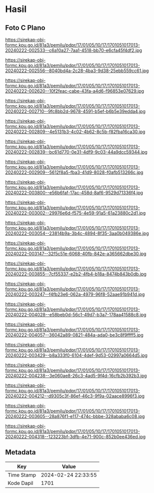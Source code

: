 # Hasil

## Foto C Plano

https://sirekap-obj-formc.kpu.go.id/81a3/pemilu/pdpr/17/01/05/10/17/1701051017013-20240222-002533--c6a10a27-7aa1-4518-bb70-e6cfa45f4df2.jpg

https://sirekap-obj-formc.kpu.go.id/81a3/pemilu/pdpr/17/01/05/10/17/1701051017013-20240222-002556--8040bd4a-2c28-4ba3-9d38-25ebb559cc61.jpg

https://sirekap-obj-formc.kpu.go.id/81a3/pemilu/pdpr/17/01/05/10/17/1701051017013-20240222-002620--10f2feac-cabe-43fa-a4d6-f96853e07629.jpg

https://sirekap-obj-formc.kpu.go.id/81a3/pemilu/pdpr/17/01/05/10/17/1701051017013-20240222-002710--9fc8bb2d-9678-4591-b5ef-b6b5e39edda4.jpg

https://sirekap-obj-formc.kpu.go.id/81a3/pemilu/pdpr/17/01/05/10/17/1701051017013-20240222-002809--4e5131b3-4c02-4b62-8c5b-f82fba16ca30.jpg

https://sirekap-obj-formc.kpu.go.id/81a3/pemilu/pdpr/17/01/05/10/17/1701051017013-20240222-002839--bc61d770-0e31-4df9-9c03-44a9dcc59344.jpg

https://sirekap-obj-formc.kpu.go.id/81a3/pemilu/pdpr/17/01/05/10/17/1701051017013-20240222-002909--5612f8a5-fba3-41d9-8028-f0afb513266c.jpg

https://sirekap-obj-formc.kpu.go.id/81a3/pemilu/pdpr/17/01/05/10/17/1701051017013-20240222-003800--e56b6faf-17ac-458d-8af6-9529d71336f4.jpg

https://sirekap-obj-formc.kpu.go.id/81a3/pemilu/pdpr/17/01/05/10/17/1701051017013-20240222-003002--29976e6d-f575-4e59-91a5-61a23880c2d1.jpg

https://sirekap-obj-formc.kpu.go.id/81a3/pemilu/pdpr/17/01/05/10/17/1701051017013-20240222-003054--23814b9a-3b4c-4894-8f35-3aa0b049386e.jpg

https://sirekap-obj-formc.kpu.go.id/81a3/pemilu/pdpr/17/01/05/10/17/1701051017013-20240222-003147--32f5c51e-6068-40fb-842e-a365662dbe30.jpg

https://sirekap-obj-formc.kpu.go.id/81a3/pemilu/pdpr/17/01/05/10/17/1701051017013-20240222-003855--7cf55337-e2b2-4fb4-b18a-8474b843b0db.jpg

https://sirekap-obj-formc.kpu.go.id/81a3/pemilu/pdpr/17/01/05/10/17/1701051017013-20240222-003247--f4fb23e6-062a-4979-96f8-52aae91b941d.jpg

https://sirekap-obj-formc.kpu.go.id/81a3/pemilu/pdpr/17/01/05/10/17/1701051017013-20240222-004028--e58beb0d-56c1-49d7-b3a7-178aa41588c8.jpg

https://sirekap-obj-formc.kpu.go.id/81a3/pemilu/pdpr/17/01/05/10/17/1701051017013-20240222-004057--36042a89-0821-484a-ada0-be3c8f9ffff5.jpg

https://sirekap-obj-formc.kpu.go.id/81a3/pemilu/pdpr/17/01/05/10/17/1701051017013-20240222-003429--b8a333f0-6104-4def-9d53-02997a0664d5.jpg

https://sirekap-obj-formc.kpu.go.id/81a3/pemilu/pdpr/17/01/05/10/17/1701051017013-20240222-004238--3e060ae8-26c3-4ad5-9f4d-16cfb2b392b3.jpg

https://sirekap-obj-formc.kpu.go.id/81a3/pemilu/pdpr/17/01/05/10/17/1701051017013-20240222-004212--d9305c3f-86ef-46c3-9f9a-02aace8996f3.jpg

https://sirekap-obj-formc.kpu.go.id/81a3/pemilu/pdpr/17/01/05/10/17/1701051017013-20240222-003605--28a876f1-e117-474c-bbbe-328ababa6c08.jpg

https://sirekap-obj-formc.kpu.go.id/81a3/pemilu/pdpr/17/01/05/10/17/1701051017013-20240222-004318--123223bf-3dfb-4e71-900c-852b0ee436ed.jpg


## Metadata

| Key        | Value               |
| ---------- | ------------------- |
| Time Stamp | 2024-02-24 22:33:55 |
| Kode Dapil | 1701                |



